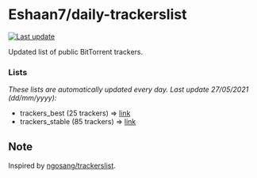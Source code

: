 
# Eshaan7/daily-trackerslist 

[![Last update](https://img.shields.io/badge/Last%20update-27/05/2021-blue.svg)](#)

Updated list of public BitTorrent trackers.

### Lists
*These lists are automatically updated every day. Last update 27/05/2021 (_dd/mm/yyyy_):*

* trackers_best (25 trackers) => [link](https://raw.githubusercontent.com/eshaan7/daily-trackerslist/master/trackers_best.txt)
* trackers_stable (85 trackers) => [link](https://raw.githubusercontent.com/eshaan7/daily-trackerslist/master/trackers_stable.txt)

## Note

Inspired by [ngosang/trackerslist](https://github.com/ngosang/trackerslist).
